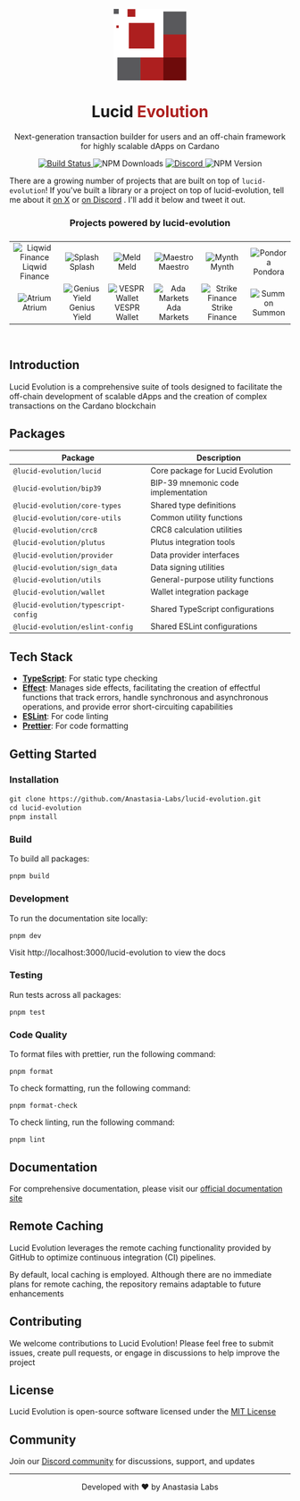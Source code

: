 <p align="center">
  <img width="130px" src="docs/public/lucid-evolution-al-red.svg" align="center"/>
  <h1 align="center">Lucid <span style="color: #AD1F1E;">Evolution</span></h1>
  <p align="center">Next-generation transaction builder for users and an off-chain framework for highly scalable dApps on Cardano</p>
</p>

<p align="center">
  <a href="https://github.com/Anastasia-Labs/lucid-evolution/actions/workflows/main.yml">
    <img src="https://github.com/Anastasia-Labs/lucid-evolution/actions/workflows/main.yml/badge.svg" alt="Build Status"/>
  </a>
  <img src="https://img.shields.io/npm/dy/%40lucid-evolution%2Flucid" alt="NPM Downloads"/>
  <a href="https://discord.gg/s89P9gpEff">
    <img alt="Discord" src="https://img.shields.io/discord/947985069111377951?logo=discord">
  </a>
  <img alt="NPM Version" src="https://img.shields.io/npm/v/%40lucid-evolution%2Flucid?color=%2350C62A">
</p>

There are a growing number of projects that are built on top of `lucid-evolution`! If you've built a library or a project on top of lucid-evolution, tell me about it [on X](https://twitter.com/solidsnakedev) or [on Discord](https://discord.gg/s89P9gpEff) . I'll add it below and tweet it out.

<h3 align="center">Projects powered by lucid-evolution</h3>

<table align="center" style="justify-content: center;align-items: center;display: flex;">
  <tr>
    <td align="center">
      <img src="https://avatars.githubusercontent.com/u/76267411?v=4" height="50px;" alt="Liqwid Finance" />
      <br />
      <a style="text-decoration:none;" href="https://liqwid.finance" target="_blank">Liqwid Finance</a>
    </td>
    <td align="center">
      <img src="https://avatars.githubusercontent.com/u/150360075?s=200&v=4"  height="50px;" alt="Splash" />
      <br />
      <a style="text-decoration:none;" href="https://www.splash.trade/"  target="_blank">Splash</a>
    </td>
    <td align="center">
      <img src="https://avatars.githubusercontent.com/u/53253566?s=200&v=4" height="50px;" alt="Meld" />
      <br />
      <a style="text-decoration:none;" href="https://meld.com/"  target="_blank">Meld</a>
    </td>
    <td align="center">
      <img src="https://avatars.githubusercontent.com/u/84299480?v=4" height="50px;" alt="Maestro" />
      <br />
      <a style="text-decoration:none;" href="https://www.gomaestro.org" target="_blank">Maestro</a>
    </td>
    <td align="center">
      <img src="https://avatars.githubusercontent.com/u/131367296?s=200&v=4"  height="50px;" alt="Mynth" />
      <br />
      <a style="text-decoration:none;" href="https://mynth.ai/"  target="_blank">Mynth</a>
    </td>
    <td align="center">
      <img src="https://avatars.githubusercontent.com/u/159527663?s=200&v=4"  height="50px;" alt="Pondora" />
      <br />
      <a style="text-decoration:none;" href="https://pondora.org/"  target="_blank">Pondora</a>
    </td>
    </tr><tr>
      <td align="center">
      <img src="https://ugc.production.linktr.ee/00f8a70f-e3ee-49e1-a4e0-e03607edd37d_Twitter-Avatar.jpeg?io=true&size=avatar-v3_0" height="50px;" alt="Atrium" />
      <br />
      <a style="text-decoration:none;" href="https://alpha.atrium.io/connect" target="_blank">Atrium</a>
    </td>
    <td align="center">
      <img src="https://avatars.githubusercontent.com/u/86468066?s=200&v=4"  height="50px;" alt="Genius Yield" />
      <br />
      <a style="text-decoration:none;" href="https://www.geniusyield.co/"  target="_blank">Genius Yield</a>
    </td>
      <td align="center">
      <img src="https://avatars.githubusercontent.com/u/94472318?v=4" height="50px;" alt="VESPR Wallet" />
      <br />
      <a style="text-decoration:none;" href="https://vespr.xyz" target="_blank">VESPR Wallet</a>
    </td>
    <td align="center">
      <img src="https://app.ada.markets/assets/images/ADAmarkets.png" height="50px;" alt="Ada Markets" />
      <br />
      <a style="text-decoration:none;" href="https://ada.markets/" target="_blank">Ada Markets</a>
    </td>
        <td align="center">
      <img src="https://avatars.githubusercontent.com/u/171672240?s=200&v=4" height="50px;" alt="Strike Finance" />
      <br />
      <a style="text-decoration:none;" href="https://www.strikefinance.org" target="_blank">Strike Finance</a>
    </td>
    <td align="center">
      <img src="https://summonplatform.io/wp-content/uploads/2022/07/Summon-Token-2048x2048.png" height="50px;" alt="Summon" />
      <br />
      <a style="text-decoration:none;" href="https://summonplatform.io/"  target="_blank">Summon</a>
    </td>
  </tr>
</table>

<br/>

## Introduction

Lucid Evolution is a comprehensive suite of tools designed to facilitate the off-chain development of scalable dApps and the creation of complex transactions on the Cardano blockchain

## Packages

| Package                              | Description                         |
| ------------------------------------ | ----------------------------------- |
| `@lucid-evolution/lucid`             | Core package for Lucid Evolution    |
| `@lucid-evolution/bip39`             | BIP-39 mnemonic code implementation |
| `@lucid-evolution/core-types`        | Shared type definitions             |
| `@lucid-evolution/core-utils`        | Common utility functions            |
| `@lucid-evolution/crc8`              | CRC8 calculation utilities          |
| `@lucid-evolution/plutus`            | Plutus integration tools            |
| `@lucid-evolution/provider`          | Data provider interfaces            |
| `@lucid-evolution/sign_data`         | Data signing utilities              |
| `@lucid-evolution/utils`             | General-purpose utility functions   |
| `@lucid-evolution/wallet`            | Wallet integration package          |
| `@lucid-evolution/typescript-config` | Shared TypeScript configurations    |
| `@lucid-evolution/eslint-config`     | Shared ESLint configurations        |

## Tech Stack

- [**TypeScript**](https://www.typescriptlang.org/): For static type checking
- [**Effect**](https://effect.website/docs/why-effect): Manages side effects, facilitating the creation of effectful functions that track errors, handle synchronous and asynchronous operations, and provide error short-circuiting capabilities
- [**ESLint**](https://eslint.org/): For code linting
- [**Prettier**](https://prettier.io): For code formatting

## Getting Started

### Installation

```
git clone https://github.com/Anastasia-Labs/lucid-evolution.git
cd lucid-evolution
pnpm install
```

### Build

To build all packages:

```
pnpm build
```

### Development

To run the documentation site locally:

```
pnpm dev
```

Visit http://localhost:3000/lucid-evolution to view the docs

### Testing

Run tests across all packages:

```
pnpm test
```

### Code Quality

To format files with prettier, run the following command:

```
pnpm format
```

To check formatting, run the following command:

```
pnpm format-check
```

To check linting, run the following command:

```
pnpm lint
```

## Documentation

For comprehensive documentation, please visit our [official documentation site](https://anastasia-labs.github.io/lucid-evolution/)

## Remote Caching

Lucid Evolution leverages the remote caching functionality provided by GitHub to optimize continuous integration (CI) pipelines.

By default, local caching is employed. Although there are no immediate plans for remote caching, the repository remains adaptable to future enhancements

## Contributing

We welcome contributions to Lucid Evolution! Please feel free to submit issues, create pull requests, or engage in discussions to help improve the project

## License

Lucid Evolution is open-source software licensed under the [MIT License](https://anastasia-labs.github.io/lucid-evolution/information/license)

## Community

Join our [Discord community](https://discord.gg/s89P9gpEff) for discussions, support, and updates

---

<p align="center">Developed with ❤️ by Anastasia Labs</p>
